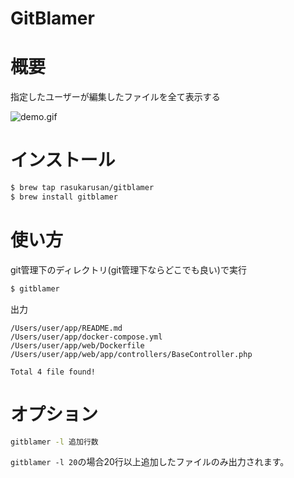 # GitBlamer

# 概要
指定したユーザーが編集したファイルを全て表示する

![demo.gif](https://user-images.githubusercontent.com/17779386/52857893-e719cc00-316b-11e9-8557-ebf97d7b93ac.gif)

# インストール

```sh 
$ brew tap rasukarusan/gitblamer
$ brew install gitblamer
```

# 使い方

git管理下のディレクトリ(git管理下ならどこでも良い)で実行
```sh 
$ gitblamer
```

出力
```
/Users/user/app/README.md
/Users/user/app/docker-compose.yml
/Users/user/app/web/Dockerfile
/Users/user/app/web/app/controllers/BaseController.php

Total 4 file found!
```
 
# オプション
```sh
gitblamer -l 追加行数
```
`gitblamer -l 20`の場合20行以上追加したファイルのみ出力されます。

